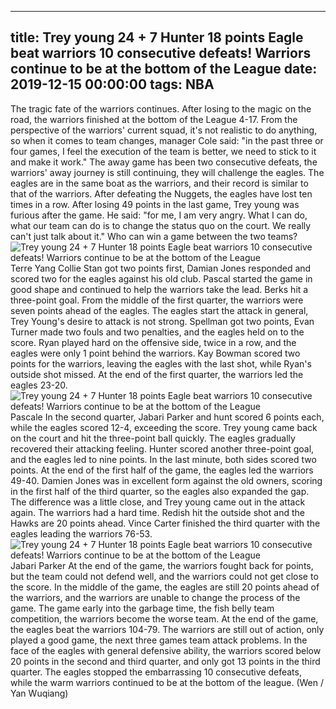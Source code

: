 
---
title: Trey young 24 + 7 Hunter 18 points Eagle beat warriors 10 consecutive defeats! Warriors continue to be at the bottom of the League
date: 2019-12-15 00:00:00
tags:  NBA
---
The tragic fate of the warriors continues. After losing to the magic on the road, the warriors finished at the bottom of the League 4-17. From the perspective of the warriors' current squad, it's not realistic to do anything, so when it comes to team changes, manager Cole said: "in the past three or four games, I feel the execution of the team is better, we need to stick to it and make it work."
The away game has been two consecutive defeats, the warriors' away journey is still continuing, they will challenge the eagles. The eagles are in the same boat as the warriors, and their record is similar to that of the warriors. After defeating the Nuggets, the eagles have lost ten times in a row. After losing 49 points in the last game, Trey young was furious after the game. He said: "for me, I am very angry. What I can do, what our team can do is to change the status quo on the court. We really can't just talk about it."
Who can win a game between the two teams?
![Trey young 24 + 7 Hunter 18 points Eagle beat warriors 10 consecutive defeats! Warriors continue to be at the bottom of the League](30293c55f31d4d2cb0e543bcc28e3761.jpg)
Terre Yang
Collie Stan got two points first, Damian Jones responded and scored two for the eagles against his old club. Pascal started the game in good shape and continued to help the warriors take the lead. Berks hit a three-point goal. From the middle of the first quarter, the warriors were seven points ahead of the eagles. The eagles start the attack in general, Trey Young's desire to attack is not strong.
Spellman got two points, Evan Turner made two fouls and two penalties, and the eagles held on to the score. Ryan played hard on the offensive side, twice in a row, and the eagles were only 1 point behind the warriors. Kay Bowman scored two points for the warriors, leaving the eagles with the last shot, while Ryan's outside shot missed. At the end of the first quarter, the warriors led the eagles 23-20. ​
![Trey young 24 + 7 Hunter 18 points Eagle beat warriors 10 consecutive defeats! Warriors continue to be at the bottom of the League](a3e1887c75ba4fe79eb3be4ba2643998.jpg)
Pascale
In the second quarter, Jabari Parker and hunt scored 6 points each, while the eagles scored 12-4, exceeding the score. Trey young came back on the court and hit the three-point ball quickly. The eagles gradually recovered their attacking feeling. Hunter scored another three-point goal, and the eagles led to nine points. In the last minute, both sides scored two points. At the end of the first half of the game, the eagles led the warriors 49-40.
Damien Jones was in excellent form against the old owners, scoring in the first half of the third quarter, so the eagles also expanded the gap. The difference was a little close, and Trey young came out in the attack again. The warriors had a hard time. Redish hit the outside shot and the Hawks are 20 points ahead. Vince Carter finished the third quarter with the eagles leading the warriors 76-53.
![Trey young 24 + 7 Hunter 18 points Eagle beat warriors 10 consecutive defeats! Warriors continue to be at the bottom of the League](6383412b917c4c61a2c1fc387a09f7ed.jpg)
Jabari Parker 
At the end of the game, the warriors fought back for points, but the team could not defend well, and the warriors could not get close to the score. In the middle of the game, the eagles are still 20 points ahead of the warriors, and the warriors are unable to change the process of the game. The game early into the garbage time, the fish belly team competition, the warriors become the worse team. At the end of the game, the eagles beat the warriors 104-79.
The warriors are still out of action, only played a good game, the next three games team attack problems. In the face of the eagles with general defensive ability, the warriors scored below 20 points in the second and third quarter, and only got 13 points in the third quarter. The eagles stopped the embarrassing 10 consecutive defeats, while the warm warriors continued to be at the bottom of the league.
(Wen / Yan Wuqiang)